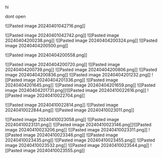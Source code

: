 hi




































dont open

![[Pasted image 20240401042716.png]]

![[Pasted image 20240401042742.png]]
![[Pasted image 20240404200238.png]]
![[Pasted image 20240404200324.png]]
![[Pasted image 20240404200500.png]]

![[Pasted image 20240404200558.png]]

![[Pasted image 20240404200720.png]]
![[Pasted image 20240404200739.png]]
![[Pasted image 20240404200806.png]]
![[Pasted image 20240404200836.png]]
![[Pasted image 20240404201232.png]]
![[Pasted image 20240404201336.png]]
![[Pasted image 20240404201645.png]]
![[Pasted image 20240404201659.png]]
![[Pasted image 20240404201731.png]]![[Pasted image 20240410022616.png]]
![[Pasted image 20240410022704.png]]

![[Pasted image 20240410022814.png]]
![[Pasted image 20240410022844.png]]
![[Pasted image 20240410023011.png]]


![[Pasted image 20240410023058.png]]
![[Pasted image 20240410023131.png]]
![[Pasted image 20240410023146.png]]![[Pasted image 20240410023206.png]]
![[Pasted image 20240410023311.png]]
![[Pasted image 20240410023346.png]]
![[Pasted image 20240410023435.png]]
![[Pasted image 20240410023455.png]]
![[Pasted image 20240410023532.png]]
![[Pasted image 20240410023544.png]]
![[Pasted image 20240410023555.png]]